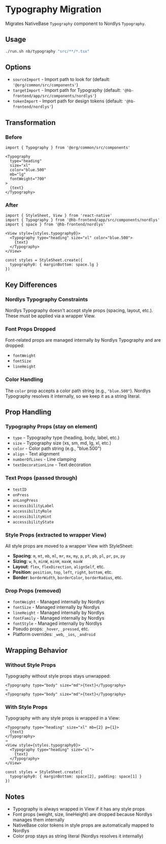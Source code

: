 # Typography Migration

Migrates NativeBase `Typography` component to Nordlys `Typography`.

## Usage

```bash
./run.sh nb/typography "src/**/*.tsx"
```

## Options

- `sourceImport` - Import path to look for (default: `'@org/common/src/components'`)
- `targetImport` - Import path for Typography (default: `'@hb-frontend/app/src/components/nordlys'`)
- `tokenImport` - Import path for design tokens (default: `'@hb-frontend/nordlys'`)

## Transformation

### Before

```tsx
import { Typography } from '@org/common/src/components'

<Typography
  type="heading"
  size="xl"
  color="blue.500"
  mb="lg"
  fontWeight="700"
>
  {text}
</Typography>
```

### After

```tsx
import { StyleSheet, View } from 'react-native'
import { Typography } from '@hb-frontend/app/src/components/nordlys'
import { space } from '@hb-frontend/nordlys'

<View style={styles.typography0}>
  <Typography type="heading" size="xl" color="blue.500">
    {text}
  </Typography>
</View>

const styles = StyleSheet.create({
  typography0: { marginBottom: space.lg }
})
```

## Key Differences

### Nordlys Typography Constraints

Nordlys Typography doesn't accept style props (spacing, layout, etc.). These must be applied via a wrapper View.

### Font Props Dropped

Font-related props are managed internally by Nordlys Typography and are dropped:
- `fontWeight`
- `fontSize`
- `lineHeight`

### Color Handling

The `color` prop accepts a color path string (e.g., `"blue.500"`). Nordlys Typography resolves it internally, so we keep it as a string literal.

## Prop Handling

### Typography Props (stay on element)

- `type` - Typography type (heading, body, label, etc.)
- `size` - Typography size (xs, sm, md, lg, xl, etc.)
- `color` - Color path string (e.g., "blue.500")
- `align` - Text alignment
- `numberOfLines` - Line clamping
- `textDecorationLine` - Text decoration

### Text Props (passed through)

- `testID`
- `onPress`
- `onLongPress`
- `accessibilityLabel`
- `accessibilityRole`
- `accessibilityHint`
- `accessibilityState`

### Style Props (extracted to wrapper View)

All style props are moved to a wrapper View with StyleSheet:

- **Spacing**: `m`, `mt`, `mb`, `ml`, `mr`, `mx`, `my`, `p`, `pt`, `pb`, `pl`, `pr`, `px`, `py`
- **Sizing**: `w`, `h`, `minW`, `minH`, `maxW`, `maxW`
- **Layout**: `flex`, `flexDirection`, `alignSelf`, etc.
- **Position**: `position`, `top`, `left`, `right`, `bottom`, etc.
- **Border**: `borderWidth`, `borderColor`, `borderRadius`, etc.

### Drop Props (removed)

- `fontWeight` - Managed internally by Nordlys
- `fontSize` - Managed internally by Nordlys
- `lineHeight` - Managed internally by Nordlys
- `fontFamily` - Managed internally by Nordlys
- `fontStyle` - Managed internally by Nordlys
- Pseudo props: `_hover`, `_pressed`, etc.
- Platform overrides: `_web`, `_ios`, `_android`

## Wrapping Behavior

### Without Style Props

Typography without style props stays unwrapped:

```tsx
<Typography type="body" size="md">{text}</Typography>
→
<Typography type="body" size="md">{text}</Typography>
```

### With Style Props

Typography with any style props is wrapped in a View:

```tsx
<Typography type="heading" size="xl" mb={2} p={1}>
  {text}
</Typography>
→
<View style={styles.typography0}>
  <Typography type="heading" size="xl">
    {text}
  </Typography>
</View>

const styles = StyleSheet.create({
  typography0: { marginBottom: space[2], padding: space[1] }
})
```

## Notes

- Typography is always wrapped in View if it has any style props
- Font props (weight, size, lineHeight) are dropped because Nordlys manages them internally
- NativeBase color tokens in style props are automatically mapped to Nordlys
- Color prop stays as string literal (Nordlys resolves it internally)
